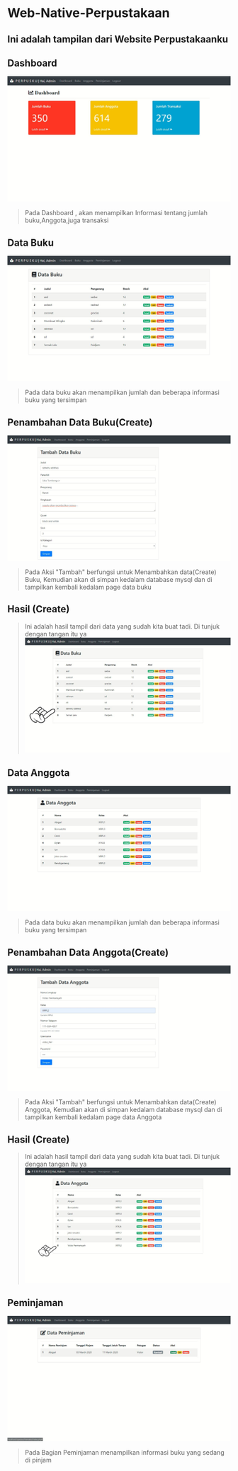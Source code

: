 # Web-Native-Perpustakaan
>
## Ini adalah tampilan dari Website Perpustakaanku
## Dashboard
![Alt Text](https://github.com/rendiwibawa/Web-Native-Perpustakaan/blob/master/foto/a.JPG)
>Pada Dashboard , akan menampilkan Informasi tentang jumlah buku,Anggota,juga transaksi
## Data Buku 
![Alt Text](https://github.com/rendiwibawa/Web-Native-Perpustakaan/blob/master/foto/b.JPG)
> Pada data buku akan menampilkan jumlah dan beberapa informasi buku yang tersimpan
## Penambahan Data Buku(Create)
![Alt Text](https://github.com/rendiwibawa/Web-Native-Perpustakaan/blob/master/foto/c.JPG)
> Pada Aksi "Tambah" berfungsi untuk Menambahkan data(Create) Buku, Kemudian akan di simpan kedalam database mysql dan di tampilkan kembali kedalam page data buku
## Hasil (Create) 
> Ini adalah hasil tampil dari data yang sudah kita buat tadi. Di tunjuk dengan tangan itu ya
![Alt Text](https://github.com/rendiwibawa/Web-Native-Perpustakaan/blob/master/foto/d.jpeg)
## Data Anggota
![Alt Text](https://github.com/rendiwibawa/Web-Native-Perpustakaan/blob/master/foto/e.JPG)
> Pada data buku akan menampilkan jumlah dan beberapa informasi buku yang tersimpan
## Penambahan Data Anggota(Create)
![Alt Text](https://github.com/rendiwibawa/Web-Native-Perpustakaan/blob/master/foto/f.JPG)
> Pada Aksi "Tambah" berfungsi untuk Menambahkan data(Create) Anggota, Kemudian akan di simpan kedalam database mysql dan di tampilkan kembali kedalam page data Anggota
## Hasil (Create)
> Ini adalah hasil tampil dari data yang sudah kita buat tadi. Di tunjuk dengan tangan itu ya
![Alt Text](https://github.com/rendiwibawa/Web-Native-Perpustakaan/blob/master/foto/g.jpeg)
## Peminjaman
![Alt Text](https://github.com/rendiwibawa/Web-Native-Perpustakaan/blob/master/foto/h.JPG)
> Pada Bagian Peminjaman menampilkan informasi buku yang sedang di pinjam
